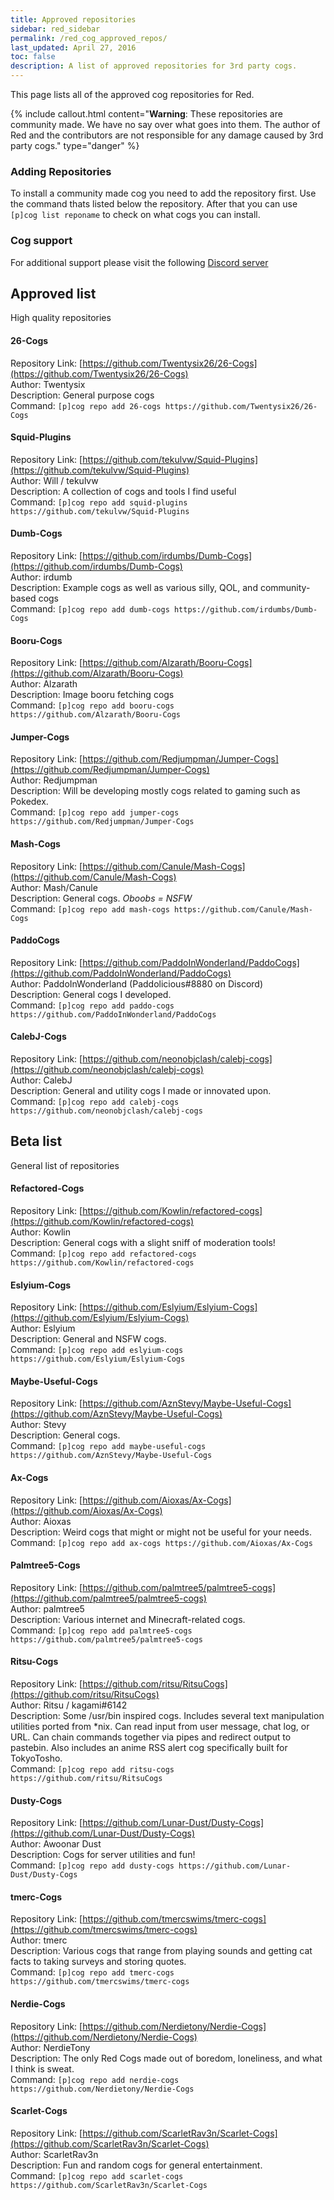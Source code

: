 ```yaml
---
title: Approved repositories
sidebar: red_sidebar
permalink: /red_cog_approved_repos/
last_updated: April 27, 2016
toc: false
description: A list of approved repositories for 3rd party cogs.
---
```

This page lists all of the approved cog repositories for Red.

{% include callout.html content="**Warning**: These repositories are community made. We have no say over what goes into them. The author of Red and the contributors are not responsible for any damage caused by 3rd party cogs." type="danger" %}

### Adding Repositories

To install a community made cog you need to add the repository first.
Use the command thats listed below the repository.
After that you can use ``[p]cog list reponame`` to check on what cogs you can install.

### Cog support

For additional support please visit the following [Discord server](https://discord.gg/SzUq8fy)

## Approved list

High quality repositories  

#### 26-Cogs
Repository Link: [https://github.com/Twentysix26/26-Cogs](https://github.com/Twentysix26/26-Cogs)  
Author: Twentysix  
Description: General purpose cogs  
Command: ``[p]cog repo add 26-cogs https://github.com/Twentysix26/26-Cogs``

#### Squid-Plugins
Repository Link: [https://github.com/tekulvw/Squid-Plugins](https://github.com/tekulvw/Squid-Plugins)  
Author: Will / tekulvw  
Description: A collection of cogs and tools I find useful  
Command: ``[p]cog repo add squid-plugins https://github.com/tekulvw/Squid-Plugins``

#### Dumb-Cogs
Repository Link: [https://github.com/irdumbs/Dumb-Cogs](https://github.com/irdumbs/Dumb-Cogs)  
Author: irdumb  
Description: Example cogs as well as various silly, QOL, and community-based cogs  
Command: ``[p]cog repo add dumb-cogs https://github.com/irdumbs/Dumb-Cogs``

#### Booru-Cogs
Repository Link: [https://github.com/Alzarath/Booru-Cogs](https://github.com/Alzarath/Booru-Cogs)  
Author: Alzarath  
Description: Image booru fetching cogs  
Command: ``[p]cog repo add booru-cogs https://github.com/Alzarath/Booru-Cogs``

#### Jumper-Cogs
Repository Link: [https://github.com/Redjumpman/Jumper-Cogs](https://github.com/Redjumpman/Jumper-Cogs)  
Author: Redjumpman  
Description: Will be developing mostly cogs related to gaming such as Pokedex.  
Command: ``[p]cog repo add jumper-cogs https://github.com/Redjumpman/Jumper-Cogs``

#### Mash-Cogs  
Repository Link: [https://github.com/Canule/Mash-Cogs](https://github.com/Canule/Mash-Cogs)  
Author: Mash/Canule  
Description: General cogs. *Oboobs = NSFW*  
Command: ``[p]cog repo add mash-cogs https://github.com/Canule/Mash-Cogs``

#### PaddoCogs  
Repository Link: [https://github.com/PaddoInWonderland/PaddoCogs](https://github.com/PaddoInWonderland/PaddoCogs)  
Author: PaddoInWonderland (Paddolicious#8880 on Discord)  
Description: General cogs I developed.  
Command: ``[p]cog repo add paddo-cogs https://github.com/PaddoInWonderland/PaddoCogs``

#### CalebJ-Cogs  
Repository Link: [https://github.com/neonobjclash/calebj-cogs](https://github.com/neonobjclash/calebj-cogs)  
Author: CalebJ  
Description: General and utility cogs I made or innovated upon.  
Command: ``[p]cog repo add calebj-cogs https://github.com/neonobjclash/calebj-cogs``

## Beta list

General list of repositories  

#### Refactored-Cogs
Repository Link: [https://github.com/Kowlin/refactored-cogs](https://github.com/Kowlin/refactored-cogs)   
Author: Kowlin  
Description: General cogs with a slight sniff of moderation tools!  
Command: ``[p]cog repo add refactored-cogs https://github.com/Kowlin/refactored-cogs``

#### Eslyium-Cogs
Repository Link: [https://github.com/Eslyium/Eslyium-Cogs](https://github.com/Eslyium/Eslyium-Cogs)  
Author: Eslyium  
Description: General and NSFW cogs.  
Command: ``[p]cog repo add eslyium-cogs https://github.com/Eslyium/Eslyium-Cogs``

#### Maybe-Useful-Cogs
Repository Link: [https://github.com/AznStevy/Maybe-Useful-Cogs](https://github.com/AznStevy/Maybe-Useful-Cogs)  
Author: Stevy  
Description: General cogs.  
Command: ``[p]cog repo add maybe-useful-cogs https://github.com/AznStevy/Maybe-Useful-Cogs``

#### Ax-Cogs
Repository Link: [https://github.com/Aioxas/Ax-Cogs](https://github.com/Aioxas/Ax-Cogs)  
Author: Aioxas  
Description: Weird cogs that might or might not be useful for your needs.  
Command: ``[p]cog repo add ax-cogs https://github.com/Aioxas/Ax-Cogs``

#### Palmtree5-Cogs
Repository Link: [https://github.com/palmtree5/palmtree5-cogs](https://github.com/palmtree5/palmtree5-cogs)  
Author: palmtree5  
Description: Various internet and Minecraft-related cogs.  
Command: ``[p]cog repo add palmtree5-cogs https://github.com/palmtree5/palmtree5-cogs``

#### Ritsu-Cogs
Repository Link: [https://github.com/ritsu/RitsuCogs](https://github.com/ritsu/RitsuCogs)  
Author: Ritsu / kagami\#6142  
Description: Some /usr/bin inspired cogs. Includes several text manipulation utilities ported from \*nix. Can read input from user message, chat log, or URL. Can chain commands together via pipes and redirect output to pastebin. Also includes an anime RSS alert cog specifically built for TokyoTosho.  
Command: ``[p]cog repo add ritsu-cogs https://github.com/ritsu/RitsuCogs``

#### Dusty-Cogs
Repository Link: [https://github.com/Lunar-Dust/Dusty-Cogs](https://github.com/Lunar-Dust/Dusty-Cogs)  
Author: Awoonar Dust  
Description: Cogs for server utilities and fun!  
Command: ``[p]cog repo add dusty-cogs https://github.com/Lunar-Dust/Dusty-Cogs``

#### tmerc-Cogs
Repository Link: [https://github.com/tmercswims/tmerc-cogs](https://github.com/tmercswims/tmerc-cogs)  
Author: tmerc  
Description: Various cogs that range from playing sounds and getting cat facts to taking surveys and storing quotes.  
Command: ``[p]cog repo add tmerc-cogs https://github.com/tmercswims/tmerc-cogs``

#### Nerdie-Cogs
Repository Link: [https://github.com/Nerdietony/Nerdie-Cogs](https://github.com/Nerdietony/Nerdie-Cogs)  
Author: NerdieTony  
Description: The only Red Cogs made out of boredom, loneliness, and what I think is sweat.  
Command: ``[p]cog repo add nerdie-cogs https://github.com/Nerdietony/Nerdie-Cogs``

#### Scarlet-Cogs
Repository Link: [https://github.com/ScarletRav3n/Scarlet-Cogs](https://github.com/ScarletRav3n/Scarlet-Cogs)  
Author: ScarletRav3n  
Description: Fun and random cogs for general entertainment.  
Command: ``[p]cog repo add scarlet-cogs https://github.com/ScarletRav3n/Scarlet-Cogs``
